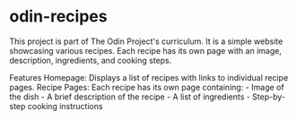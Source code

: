 # odin-recipes
This project is part of The Odin Project's curriculum. It is a simple website showcasing various recipes. Each recipe has its own page with an image, description, ingredients, and cooking steps.

Features
Homepage: Displays a list of recipes with links to individual recipe pages.
Recipe Pages: Each recipe has its own page containing:
    - Image of the dish
    - A brief description of the recipe
    - A list of ingredients
    - Step-by-step cooking instructions
